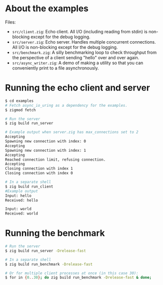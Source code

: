 
# About the examples

Files:
* `src/client.zig`: Echo client. All I/O (including reading from stdin) is
  non-blocking except for the debug logging.
* `src/server.zig`: Echo server. Handles multiple concurrent connections. All I/O
  is non-blocking except for the debug logging.
* `src/benchmark.zig`: A silly benchmarking loop to check throughput from the
  perspective of a client sending "hello" over and over again.
* `src/async_writer.zig`: A demo of making a utility so that you can conveniently
  print to a file asynchronously.

# Running the echo client and server
```sh
$ cd examples
# Fetch async_io_uring as a dependency for the examples.
$ zigmod fetch 

# Run the server
$ zig build run_server

# Example output when server.zig has max_connections set to 2
Accepting
Spawning new connection with index: 0
Accepting
Spawning new connection with index: 1
Accepting
Reached connection limit, refusing connection.
Accepting
Closing connection with index 1
Closing connection with index 0

# In a separate shell
$ zig build run_client
#Example output
Input: hello
Received: hello

Input: world
Received: world
```

# Running the benchmark
```sh
# Run the server
$ zig build run_server -Drelease-fast

# In a separate shell
$ zig build run_benchmark -Drelease-fast

# Or for multiple client processes at once (in this case 30):
$ for in {0..30}; do zig build run_benchmark -Drelease-fast & done;
```
